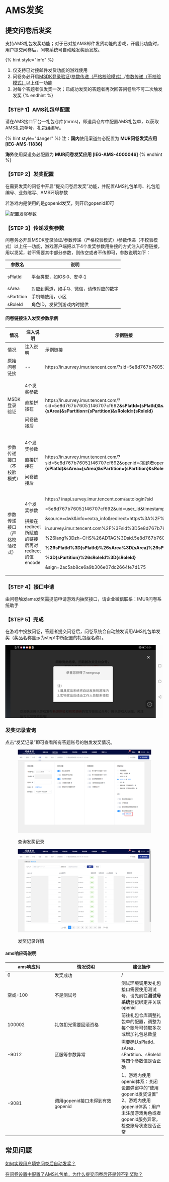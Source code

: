 # AMS发奖

## 提交问卷后发奖

支持AMS礼包发奖功能；对于已对接AMS邮件发货功能的游戏，开启此功能时，用户提交问卷后，问卷系统可自动触发奖励发放。

{% hint style="info" %}
1. 仅支持已对接邮件发货功能的游戏使用
2. 问卷务必开启[MSDK登录验证](../cao-zuo-zhi-yin/wen-juan-she-zhi/da-ti-xian-zhi-she-zhi/#msdk-deng-lu-yan-zheng)/[参数传递（严格校验模式）](../cao-zuo-zhi-yin/wen-juan-she-zhi/chuan-can-tiao-zhuan-hui-tiao.md#can-shu-chuan-di-jie-kou-yan-ge-xiao-yan-mo-shi)/[参数传递（不校验模式）](../cao-zuo-zhi-yin/wen-juan-she-zhi/chuan-can-tiao-zhuan-hui-tiao.md#can-shu-chuan-di-jie-kou-bu-xiao-yan-mo-shi)以上任一功能
3. 对每个答题者仅发奖一次；已成功发奖的答题者再次回答问卷后不可二次触发发奖
{% endhint %}

### 【STEP 1】AMS礼包单配置

请在AMS接口平台—礼包仓库(mrms)，即道具仓库中配置AMS礼包单，以获取AMS礼包单号、礼包组编号。

{% hint style="danger" %}
注：**国内**使用渠道务必配置为 **MUR问卷发奖应用 \[IEG-AMS-11836]**

&#x20;      **海外**使用渠道务必配置为 **MUR问卷发奖应用 \[IEG-AMS-4000046]**
{% endhint %}

### 【STEP 2】发奖配置

在需要发奖的问卷中开启“提交问卷后发奖”功能，并配置AMS礼包单号、礼包组编号、业务缩写、AMS环境参数

若游戏内是使用的是gopenid发奖，则开启gopenid即可

![配置发奖参数](../.gitbook/assets/Snipaste\_2023-10-17\_17-43-35.png)

### 【STEP 3】传递发奖参数

问卷务必开启MSDK登录验证/参数传递（严格校验模式）/参数传递（不校验模式）以上任一功能，游戏客户端把以下4个发奖参数用拼接的方式注入问卷链接，用以发奖，若不需要其中部分参数，则传空或者不传即可，参数说明如下：

| 参数名                   | 说明                   |
| --------------------- | -------------------- |
| <p></p><p>sPlatId</p> | 平台类型，如IOS:0、安卓:1     |
| sArea                 | 对应到渠道，如手Q、微信，请传对应的数字 |
| sPartition            | 手机端使用，小区             |
| sRoleId               |  角色ID，发货到游戏内时提供      |

#### 问卷链接注入发奖参数示例

<table data-header-hidden><thead><tr><th width="180.61832587663224">情况</th><th width="150">注入说明</th><th>示例链接</th></tr></thead><tbody><tr><td>情况</td><td>注入说明</td><td>示例链接</td></tr><tr><td>原始问卷链接</td><td>--</td><td>https://in.survey.imur.tencent.com/?sid=5e8d767b76051f46707cf692</td></tr><tr><td>MSDK登录验证</td><td><p>4个发奖参数</p><p>直接拼接在</p><p>问卷链接后</p></td><td>https://in.survey.imur.tencent.com/?sid=5e8d767b76051f46707cf692<strong>&#x26;sPlatId={sPlatId}&#x26;sArea={sArea}&#x26;sPartition={sPartition}&#x26;sRoleId={sRoleId}</strong></td></tr><tr><td>参数传递接口<br>（不校验模式）</td><td><p>4个发奖参数</p><p>直接拼接在</p><p>问卷链接后</p></td><td>https://in.survey.imur.tencent.com/?sid=5e8d767b76051f46707cf692&#x26;openid={答题者openid}<strong>&#x26;sPlatId={sPlatId}&#x26;sArea={sArea}&#x26;sPartition={sPartition}&#x26;sRoleId={sRoleId}</strong></td></tr><tr><td>参数传递接口<br>（严格校验模式）</td><td><p>4个发奖参数</p><p>拼接在redirect所赋值的链接后再对redirect的值encode</p></td><td><p>https:// inapi.survey.imur.tencent.com/autologin?sid</p><p>=5e8d767b76051f46707cf692&#x26;uid=user_id&#x26;timestamp=1573455797</p><p>&#x26;source=dwk&#x26;info=extra_info&#x26;redirect=https%3A%2F%2F</p><p>in.survey.imur.tencent.com%2F%3Fsid%3D5e8d767b76051f46707cf692</p><p>%26lang%3Dzh-CHS%26ADTAG%3Dsid.5e8d767b76051f46707cf692</p><p><strong>%26sPlatId%3D{sPlatId}%26sArea%3D{sArea}%26sPartition</strong></p><p><strong>%3D{sPartition}%26sRoleId%3D{sRoleId}</strong></p><p>&#x26;sign=2ac5ab8ce6a9b306e07dc2664fe7d175</p></td></tr></tbody></table>

### 【STEP 4】接口申请

由问卷触发ams发奖需提前申请游戏内抽奖接口，请企业微信联系：IMUR问卷系统助手

### 【STEP 5】完成

在游戏中投放问卷，答题者提交问卷后，问卷系统会自动触发调用AMS礼包单发奖（奖品名称显示为step1中所配置的礼包组名称）。

![游戏内填答后发奖成功提示](<../.gitbook/assets/image (751).png>)

### 发奖记录查询

点击“发奖记录”即可查看所有答题账号的触发发奖情况。

<figure><img src="../.gitbook/assets/image (5).png" alt=""><figcaption><p>查询发奖记录</p></figcaption></figure>

<figure><img src="../.gitbook/assets/image (2) (3) (1).png" alt=""><figcaption><p>发奖记录详情</p></figcaption></figure>

#### ams响应码说明

<table><thead><tr><th width="136">ams响应码</th><th width="198.33333333333331">情况说明</th><th>建议操作</th></tr></thead><tbody><tr><td>0</td><td>发奖成功</td><td>/</td></tr><tr><td>空或-100</td><td>不是测试号</td><td>测试环境调用发礼包接口需要使用测试号，请先前往<strong>测试号系统</strong>登记绑定并关联openid</td></tr><tr><td>100002</td><td>礼包扣光需要回滚资格</td><td>前往礼包仓库调整礼包单的配置，调整为每个账号可领取多次或增加礼包总数量</td></tr><tr><td>-9012</td><td>区服等参数异常</td><td>需要确认sPlatId、sArea、sPartition、sRoleId等四个参数值是否正确</td></tr><tr><td>-9081</td><td>调用gopenid接口未得到有效gopenid</td><td>1、游戏内使用openid体系：关闭设置弹窗中的“使用gopenid发奖设置”<br>2、游戏内使用gopenid体系：用户未注册游戏角色或者gopenid服务异常，检查账号状态是否正常</td></tr></tbody></table>

## 常见问题

[如何实现用户填完问卷后自动发奖？](../chang-jian-wen-ti/you-xi-nei-qian/ams-fa-jiang-she-zhi.md)

[在问卷设置中配置了AMS礼包单，为什么提交问卷后还是领不到奖励？](../chang-jian-wen-ti/zai-wen-juan-she-zhi-zhong-pei-zhi-le-ams-li-bao-dan-wei-shi-mo-ti-jiao-wen-juan-hou-huan-shi-ling-b.md)
